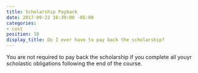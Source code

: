 ```yaml
---
title: Scholarship Payback
date: 2017-09-22 16:39:00 -05:00
categories:
- cost
position: 10
display_title: Do I ever have to pay back the scholarship?
---
```


You are not required to pay back the scholarship if you complete all youyr scholastic obligations following the end of the course.